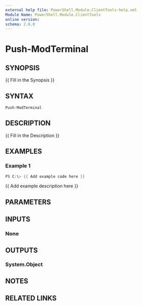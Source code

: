 ```yaml
---
external help file: PowerShell.Module.ClientTools-help.xml
Module Name: PowerShell.Module.ClientTools
online version:
schema: 2.0.0
---
```


# Push-ModTerminal

## SYNOPSIS
{{ Fill in the Synopsis }}

## SYNTAX

```
Push-ModTerminal
```

## DESCRIPTION
{{ Fill in the Description }}

## EXAMPLES

### Example 1
```powershell
PS C:\> {{ Add example code here }}
```

{{ Add example description here }}

## PARAMETERS

## INPUTS

### None

## OUTPUTS

### System.Object
## NOTES

## RELATED LINKS
